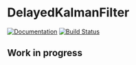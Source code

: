 # DelayedKalmanFilter

<!-- [![Stable](https://img.shields.io/badge/docs-stable-blue.svg)](https://burtonjosh.github.io/DelayedKalmanFilter.jl/stable) -->
[![Documentation](https://img.shields.io/badge/docs-dev-blue.svg)](https://burtonjosh.github.io/DelayedKalmanFilter.jl)
[![Build Status](https://github.com/burtonjosh/DelayedKalmanFilter.jl/workflows/CI/badge.svg)](https://github.com/burtonjosh/DelayedKalmanFilter.jl/actions)

## Work in progress
